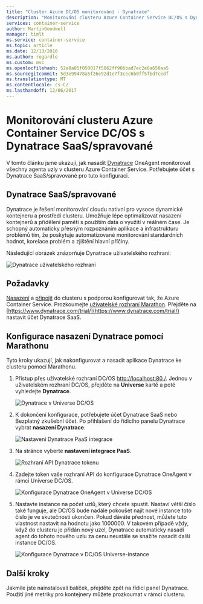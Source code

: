 ```yaml
---
title: "Cluster Azure DC/OS monitorování - Dynatrace"
description: "Monitorování clusteru Azure Container Service DC/OS s Dynatrace. Nasaďte Dynatrace OneAgent pomocí řídicího panelu DC/OS."
services: container-service
author: MartinGoodwell
manager: timlt
ms.service: container-service
ms.topic: article
ms.date: 12/13/2016
ms.author: rogardle
ms.custom: mvc
ms.openlocfilehash: 52a8a05f050017f5062ff986bad7ec2e6a650aa5
ms.sourcegitcommit: 5d3e99478a5f26e92d1e7f3cec6b0ff5fbd7cedf
ms.translationtype: MT
ms.contentlocale: cs-CZ
ms.lasthandoff: 12/06/2017
---
```

# <a name="monitor-an-azure-container-service-dcos-cluster-with-dynatrace-saasmanaged"></a>Monitorování clusteru Azure Container Service DC/OS s Dynatrace SaaS/spravované

V tomto článku jsme ukazují, jak nasadit [Dynatrace](https://www.dynatrace.com/) OneAgent monitorovat všechny agenta uzly v clusteru Azure Container Service. Potřebujete účet s Dynatrace SaaS/spravované pro tuto konfiguraci. 

## <a name="dynatrace-saasmanaged"></a>Dynatrace SaaS/spravované
Dynatrace je řešení monitorování cloudu nativní pro vysoce dynamické kontejneru a prostředí clusteru. Umožňuje lépe optimalizovat nasazení kontejnerů a přidělení paměti s použitím data o využití v reálném čase. Je schopný automaticky přesným rozpoznáním aplikace a infrastrukturu problémů tím, že poskytuje automatizované monitorování standardních hodnot, korelace problém a zjištění hlavní příčiny.

Následující obrázek znázorňuje Dynatrace uživatelského rozhraní:

![Dynatrace uživatelského rozhraní](./media/container-service-monitoring-dynatrace/dynatrace.png)

## <a name="prerequisites"></a>Požadavky 
[Nasazení](container-service-deployment.md) a [připojit](./../container-service-connect.md) do clusteru s podporou konfigurovat tak, že Azure Container Service. Prozkoumejte [uživatelské rozhraní Marathon](container-service-mesos-marathon-ui.md). Přejděte na [https://www.dynatrace.com/trial/](https://www.dynatrace.com/trial/) nastavit účet Dynatrace SaaS.  

## <a name="configure-a-dynatrace-deployment-with-marathon"></a>Konfigurace nasazení Dynatrace pomocí Marathonu
Tyto kroky ukazují, jak nakonfigurovat a nasadit aplikace Dynatrace ke clusteru pomocí Marathonu.

1. Přístup přes uživatelské rozhraní DC/OS [http://localhost:80 /](http://localhost:80/). Jednou v uživatelském rozhraní DC/OS, přejděte na **Universe** kartě a poté vyhledejte **Dynatrace**.

    ![Dynatrace v Universe DC/OS](./media/container-service-monitoring-dynatrace/dynatrace-universe.png)

2. K dokončení konfigurace, potřebujete účet Dynatrace SaaS nebo Bezplatný zkušební účet. Po přihlášení do řídicího panelu Dynatrace vybrat **nasazení Dynatrace**.

    ![Nastavení Dynatrace PaaS integrace](./media/container-service-monitoring-dynatrace/setup-paas.png)

3. Na stránce vyberte **nastavení integrace PaaS**. 

    ![Rozhraní API Dynatrace tokenu](./media/container-service-monitoring-dynatrace/api-token.png) 

4. Zadejte token vaše rozhraní API do konfigurace Dynatrace OneAgent v rámci Universe DC/OS. 

    ![Konfigurace Dynatrace OneAgent v Universe DC/OS](./media/container-service-monitoring-dynatrace/dynatrace-config.png)

5. Nastavte instance na počet uzlů, který chcete spustit. Nastaví větší číslo také funguje, ale DC/OS bude nadále pokoušet najít nové instance toto číslo je ve skutečnosti ukončen. Pokud dáváte přednost, můžete tuto vlastnost nastavit na hodnotu jako 1000000. V takovém případě vždy, když do clusteru je přidán nový uzel, Dynatrace automaticky nasadí agent do tohoto nového uzlu za cenu neustále se snažíte nasadit další instance DC/OS.

    ![Konfigurace Dynatrace v DC/OS Universe-instance](./media/container-service-monitoring-dynatrace/dynatrace-config2.png)

## <a name="next-steps"></a>Další kroky

Jakmile jste nainstalovali balíček, přejděte zpět na řídicí panel Dynatrace. Použití jiné metriky pro kontejnery můžete prozkoumat v rámci clusteru. 